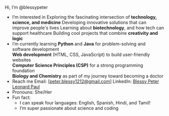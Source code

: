 Hi, I’m @blessypeter
  - I’m interested in
      Exploring the fascinating intersection of **technology, science, and medicine**
      Developing innovative solutions that can improve people's lives
      Learning about **biotechnology**, and how tech can support healthcare
      Building cool projects that combine **creativity and logic**
  - I’m currently learning
      **Python** and **Java** for problem-solving and software development  
      **Web development** (HTML, CSS, JavaScript) to build user-friendly websites  
      **Computer Science Principles (CSP)** for a strong programming foundation  
      **Biology and Chemistry** as part of my journey toward becoming a doctor
  - Reach me
      Email: [peter.blessy1212@gmail.com] 
      LinkedIn: [Blessy Peter Leonard Paul]([https://www.linkedin.com/in/blessy-peter-leonard-paul-30124224b]) 
  - Pronouns: She/Her
  - Fun fact:
      - I can speak four languages: English, Spanish, Hindi, and Tamil!  
      - I’m super passionate about science and coding

<!---
blessypeter/blessypeter is a ✨ special ✨ repository because its `README.md` (this file) appears on your GitHub profile.
You can click the Preview link to take a look at your changes.
--->
